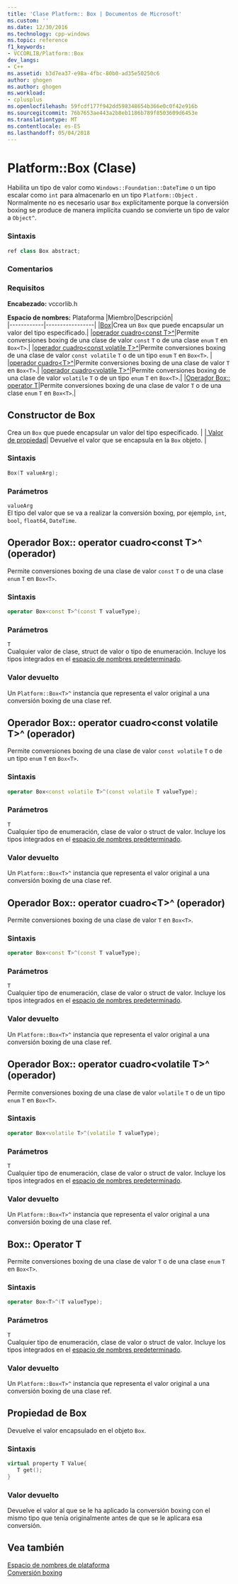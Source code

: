 ```yaml
---
title: 'Clase Platform:: Box | Documentos de Microsoft'
ms.custom: ''
ms.date: 12/30/2016
ms.technology: cpp-windows
ms.topic: reference
f1_keywords:
- VCCORLIB/Platform::Box
dev_langs:
- C++
ms.assetid: b3d7ea37-e98a-4fbc-80b0-ad35e50250c6
author: ghogen
ms.author: ghogen
ms.workload:
- cplusplus
ms.openlocfilehash: 59fcdf177f942dd598348654b366e0c0f42e916b
ms.sourcegitcommit: 76b7653ae443a2b8eb1186b789f8503609d6453e
ms.translationtype: MT
ms.contentlocale: es-ES
ms.lasthandoff: 05/04/2018
---
```

# <a name="platformbox-class"></a>Platform::Box (Clase)
Habilita un tipo de valor como `Windows::Foundation::DateTime` o un tipo escalar como `int` para almacenarlo en un tipo `Platform::Object` . Normalmente no es necesario usar `Box` explícitamente porque la conversión boxing se produce de manera implícita cuando se convierte un tipo de valor a `Object^`.  
  
### <a name="syntax"></a>Sintaxis  
  
```cpp  
ref class Box abstract;  
```  
  ### <a name="remarks"></a>Comentarios  
  
### <a name="requirements"></a>Requisitos  
 **Encabezado:** vccorlib.h  
  
 **Espacio de nombres:** Plataforma
|Miembro|Descripción|  
|------------|-----------------|
|[Box](#ctor)|Crea un `Box` que puede encapsular un valor del tipo especificado.|
|[operador cuadro&lt;const T&gt;^](#box-const-t)|Permite conversiones boxing de una clase de valor `const` `T` o de una clase `enum` `T` en `Box<T>`.|
|[operador cuadro&lt;const volatile T&gt;^](#box-const-volatile-t)|Permite conversiones boxing de una clase de valor `const volatile` `T` o de un tipo `enum` `T` en `Box<T>`. |
|[operador cuadro&lt;T&gt;^](#box-t)|Permite conversiones boxing de una clase de valor `T` en `Box<T>`.|
|[operador cuadro&lt;volatile T&gt;^](#box-volatile-t)|Permite conversiones boxing de una clase de valor `volatile` `T` o de un tipo `enum` `T` en `Box<T>`.|
|[Operador Box:: operator T](#t)|Permite conversiones boxing de una clase de valor `T` o de una clase `enum` `T` en `Box<T>`.| 
## <a name="ctor"></a> Constructor de Box
Crea un `Box` que puede encapsular un valor del tipo especificado. | |[ Valor de propiedad](#value)| Devuelve el valor que se encapsula en la `Box` objeto. |  
### <a name="syntax"></a>Sintaxis  
  
```cpp  
Box(T valueArg);  
```  
  
### <a name="parameters"></a>Parámetros  
 `valueArg`  
 El tipo del valor que se va a realizar la conversión boxing, por ejemplo, `int`, `bool`, `float64`, `DateTime`.  
  

## <a name="box-const-t"></a> Operador Box:: operator cuadro&lt;const T&gt;^ (operador)
Permite conversiones boxing de una clase de valor `const` `T` o de una clase `enum` `T` en `Box<T>`.  
  
### <a name="syntax"></a>Sintaxis  
  
```cpp  
operator Box<const T>^(const T valueType);  
```  
  
### <a name="parameters"></a>Parámetros  
 `T`  
 Cualquier valor de clase, struct de valor o tipo de enumeración. Incluye los tipos integrados en el [espacio de nombres predeterminado](../cppcx/default-namespace.md).  
  
### <a name="return-value"></a>Valor devuelto  
 Un `Platform::Box<T>^` instancia que representa el valor original a una conversión boxing de una clase ref.  
  
## <a name="box-const-volatile-t"></a> Operador Box:: operator cuadro&lt;const volatile T&gt;^ (operador)
Permite conversiones boxing de una clase de valor `const volatile` `T` o de un tipo `enum` `T` en `Box<T>`.  
  
### <a name="syntax"></a>Sintaxis  
  
```cpp  
operator Box<const volatile T>^(const volatile T valueType);  
```  
  
### <a name="parameters"></a>Parámetros  
 `T`  
 Cualquier tipo de enumeración, clase de valor o struct de valor. Incluye los tipos integrados en el [espacio de nombres predeterminado](../cppcx/default-namespace.md).  
  
### <a name="return-value"></a>Valor devuelto  
 Un `Platform::Box<T>^` instancia que representa el valor original a una conversión boxing de una clase ref.  
  
## <a name="box-t"></a> Operador Box:: operator cuadro&lt;T&gt;^ (operador)
Permite conversiones boxing de una clase de valor `T` en `Box<T>`.  
  
### <a name="syntax"></a>Sintaxis  
  
```cpp  
operator Box<const T>^(const T valueType);  
```  
  
### <a name="parameters"></a>Parámetros  
 `T`  
 Cualquier tipo de enumeración, clase de valor o struct de valor. Incluye los tipos integrados en el [espacio de nombres predeterminado](../cppcx/default-namespace.md).  
  
### <a name="return-value"></a>Valor devuelto  
 Un `Platform::Box<T>^` instancia que representa el valor original a una conversión boxing de una clase ref.  
  
## <a name="box-volatile-t"></a> Operador Box:: operator cuadro&lt;volatile T&gt;^ (operador)
Permite conversiones boxing de una clase de valor `volatile` `T` o de un tipo `enum` `T` en `Box<T>`.  
  
### <a name="syntax"></a>Sintaxis  
  
```cpp  
operator Box<volatile T>^(volatile T valueType);  
```  
  
### <a name="parameters"></a>Parámetros  
 `T`  
 Cualquier tipo de enumeración, clase de valor o struct de valor. Incluye los tipos integrados en el [espacio de nombres predeterminado](../cppcx/default-namespace.md).  
  
### <a name="return-value"></a>Valor devuelto  
 Un `Platform::Box<T>^` instancia que representa el valor original a una conversión boxing de una clase ref.  
  
## <a name="t"></a>  Box:: Operator T
Permite conversiones boxing de una clase de valor `T` o de una clase `enum` `T` en `Box<T>`.  
  
### <a name="syntax"></a>Sintaxis  
  
```cpp  
operator Box<T>^(T valueType);  
```  
  
### <a name="parameters"></a>Parámetros  
 `T`  
 Cualquier tipo de enumeración, clase de valor o struct de valor. Incluye los tipos integrados en el [espacio de nombres predeterminado](../cppcx/default-namespace.md).  
  
### <a name="return-value"></a>Valor devuelto  
 Un `Platform::Box<T>^` instancia que representa el valor original a una conversión boxing de una clase ref.  
  

## <a name="value"></a> Propiedad de Box
Devuelve el valor encapsulado en el objeto `Box`.  
  
### <a name="syntax"></a>Sintaxis  
  
```cpp  
virtual property T Value{  
   T get();  
}  
```  
  
### <a name="return-value"></a>Valor devuelto  
 Devuelve el valor al que se le ha aplicado la conversión boxing con el mismo tipo que tenía originalmente antes de que se le aplicara esa conversión.  
  
  
## <a name="see-also"></a>Vea también  
 [Espacio de nombres de plataforma](../cppcx/platform-namespace-c-cx.md)   
 [Conversión boxing](../cppcx/boxing-c-cx.md)